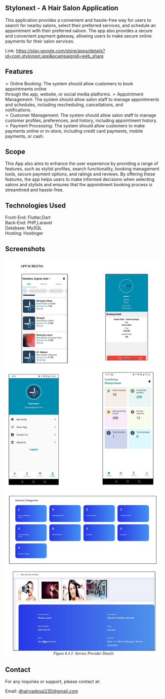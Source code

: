 ## Stylonext - A Hair Salon Application
 This application provides a convenient and hassle-free way for users to search for nearby salons, select their preferred services, and schedule an appointment with   their preferred saloon. The app also provides a secure and convenient payment gateway, allowing users to make secure online payments for their salon services.

 Link: https://play.google.com/store/apps/details?id=com.stylonext.app&pcampaignid=web_share

## Features
➢ Online Booking: The system should allow customers to book appointments online  
through the app, website, or social media platforms.
➢ Appointment Management: The system should allow salon staff to manage appointments and schedules, including rescheduling, cancellations, and  
notifications.  
➢ Customer Management: The system should allow salon staff to manage customer
profiles, preferences, and history, including appointment history.  
➢ Payment Processing: The system should allow customers to make payments
online or in-store, including credit card payments, mobile payments, or cash.


## Scope
This App also aims to enhance the user experience by providing a range of
features, such as stylist profiles, search functionality, booking management tools,
secure payment options, and ratings and reviews. By offering these features, the app
helps users to make informed decisions when selecting salons and stylists and ensures
that the appointment booking process is streamlined and hassle-free. 

## Technologies Used
Front-End: Flutter,Dart  
Back-End: PHP,Laravel  
Database: MySQL  
Hosting: Hostinger


## Screenshots
![alt text](image.png)
![alt text](image-1.png)
![alt text](image-2.png)
![alt text](image-3.png)
## Contact 

For any inquiries or support, please contact at:

Email: dhairyadesai230@gmail.com

